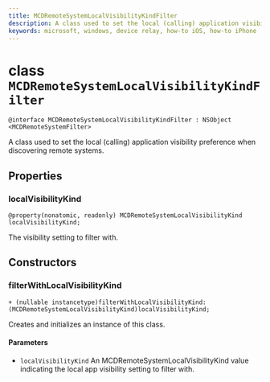 ```yaml
---
title: MCDRemoteSystemLocalVisibilityKindFilter
description: A class used to set the local (calling) application visibility preference when discovering remote systems.
keywords: microsoft, windows, device relay, how-to iOS, how-to iPhone
---
```


# class `MCDRemoteSystemLocalVisibilityKindFilter` 

```
@interface MCDRemoteSystemLocalVisibilityKindFilter : NSObject <MCDRemoteSystemFilter>
```  

A class used to set the local (calling) application visibility preference when discovering remote systems.

## Properties

### localVisibilityKind
`@property(nonatomic, readonly) MCDRemoteSystemLocalVisibilityKind localVisibilityKind;`

The visibility setting to filter with.

## Constructors

### filterWithLocalVisibilityKind
`+ (nullable instancetype)filterWithLocalVisibilityKind:(MCDRemoteSystemLocalVisibilityKind)localVisibilityKind;`

Creates and initializes an instance of this class.

#### Parameters
* `localVisibilityKind` An MCDRemoteSystemLocalVisibilityKind value indicating the local app visibility setting to filter with.